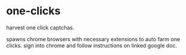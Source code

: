 # one-clicks

harvest one click captchas.

spawns chrome browsers with necessary extensions to auto farm one clicks. 
sign into chrome and follow instructions on linked google doc.
